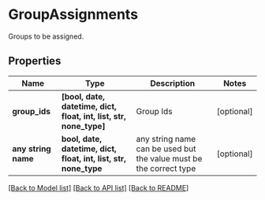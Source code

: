 # GroupAssignments

Groups to be assigned.

## Properties
Name | Type | Description | Notes
------------ | ------------- | ------------- | -------------
**group_ids** | **[bool, date, datetime, dict, float, int, list, str, none_type]** | Group Ids | [optional] 
**any string name** | **bool, date, datetime, dict, float, int, list, str, none_type** | any string name can be used but the value must be the correct type | [optional]

[[Back to Model list]](../README.md#documentation-for-models) [[Back to API list]](../README.md#documentation-for-api-endpoints) [[Back to README]](../README.md)


